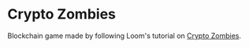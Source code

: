 # Crypto Zombies

Blockchain game made by following Loom's tutorial on [Crypto Zombies](https://cryptozombies.io/).
